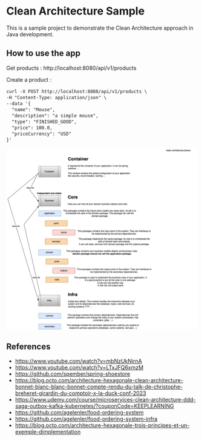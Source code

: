 # Clean Architecture Sample

This is a sample project to demonstrate the Clean Architecture approach in Java development.

## How to use the app

Get products :
http://localhost:8080/api/v1/products

Create a product :

```shell
curl -X POST http://localhost:8080/api/v1/products \
-H "Content-Type: application/json" \
--data '{
  "name": "Mouse",
  "description": "a simple mouse",
  "type": "FINISHED_GOOD",
  "price": 100.0,
  "priceCurrency": "USD"
}'
```

![clean-architecture.drawio.png](images%2Fclean-architecture.drawio.png)

## References
- https://www.youtube.com/watch?v=mbNzUkNjrnA
- https://www.youtube.com/watch?v=LTxJFQ6xmzM
- https://github.com/spember/spring-shoestore
- https://blog.octo.com/architecture-hexagonale-clean-architecture-bonnet-blanc-blanc-bonnet-compte-rendu-du-talk-de-christophe-breheret-girardin-du-comptoir-x-la-duck-conf-2023
- https://www.udemy.com/course/microservices-clean-architecture-ddd-saga-outbox-kafka-kubernetes/?couponCode=KEEPLEARNING
- https://github.com/agelenler/food-ordering-system
- https://github.com/agelenler/food-ordering-system-infra
- https://blog.octo.com/architecture-hexagonale-trois-principes-et-un-exemple-dimplementation
